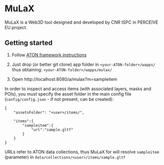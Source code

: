 # MuLaX
MuLaX is a Web3D tool designed and developed by CNR ISPC in PERCEIVE EU project.

## Getting started
1) Follow [ATON framework instructions](https://github.com/phoenixbf/aton)

2) Just drop (or better git clone) app folder in `<your-ATON-folder>/wapps/` thus obtaining: `<your-ATON-folder>/wapps/mulax/`
3) Open http://localhost:8080/a/mulax?m=sampleitem

In order to inspect and access items (with associated layers, masks and POIs), you must specify the asset folder in the main config file (`config/config.json` - if not present, can be created):

```
{
    "assetsFolder": "<user>/items/",

    "items":{
        "sampleitem":{
            "url":"sample.gltf"
        }
    }
}

```

URLs refer to ATON data collections, thus MuLaX for will resolve `sampleitem` (parameter) in `data/collections/<user>/items/sample.gltf`